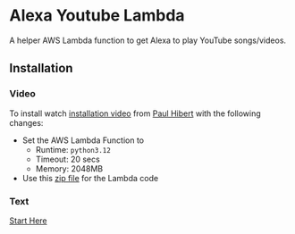 # Alexa Youtube Lambda
A helper AWS Lambda function to get Alexa to play YouTube songs/videos.

## Installation
### Video
To install watch [installation video](https://www.youtube.com/watch?v=mluD8kQ06NM) from [Paul Hibert](https://www.youtube.com/@PaulHibbert) with the following changes:
- Set the AWS Lambda Function to 
  - Runtime: `python3.12`
  - Timeout: 20 secs
  - Memory: 2048MB
- Use this [zip file](/lambda.zip) for the Lambda code


### Text
[Start Here](/youtube-api.md)

